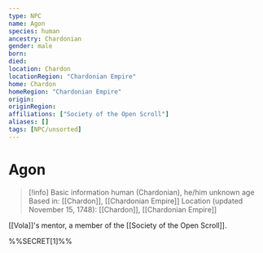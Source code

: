 ```yaml
---
type: NPC
name: Agon
species: human
ancestry: Chardonian
gender: male
born: 
died: 
location: Chardon
locationRegion: "Chardonian Empire"
home: Chardon
homeRegion: "Chardonian Empire"
origin:
originRegion:
affiliations: ["Society of the Open Scroll"]
aliases: []
tags: [NPC/unsorted]
---
```

# Agon
>[!info] Basic information
>human (Chardonian), he/him
>unknown age
>Based in: [[Chardon]], [[Chardonian Empire]]
>Location (updated November 15, 1748): [[Chardon]], [[Chardonian Empire]]

[[Vola]]'s mentor, a member of the [[Society of the Open Scroll]]. 

%%SECRET[1]%%